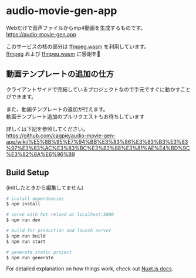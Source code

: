 # audio-movie-gen-app

Webだけで音声ファイルからmp4動画を生成するものです。  
https://audio-movie-gen.app

このサービスの核の部分は [ffmpeg.wasm](https://github.com/ffmpegwasm/ffmpeg.wasm) を利用しています。  
[ffmpeg](https://ffmpeg.org/) および [ffmpeg.wasm](https://github.com/ffmpegwasm/ffmpeg.wasm) に感謝を🙏


## 動画テンプレートの追加の仕方

クライアントサイドで完結しているプロジェクトなので手元ですぐに動かすことができます。  

また、動画テンプレートの追加が行えます。  
動画テンプレート追加のプルリクエストもお待ちしています  

詳しくは下記を参照してください。  
https://github.com/cagpie/audio-movie-gen-app/wiki/%E5%8B%95%E7%94%BB%E3%83%86%E3%83%B3%E3%83%97%E3%83%AC%E3%83%BC%E3%83%88%E3%81%AE%E4%BD%9C%E3%82%8A%E6%96%B9

## Build Setup

(initしたときから編集してません)  

```bash
# install dependencies
$ npm install

# serve with hot reload at localhost:3000
$ npm run dev

# build for production and launch server
$ npm run build
$ npm run start

# generate static project
$ npm run generate
```

For detailed explanation on how things work, check out [Nuxt.js docs](https://nuxtjs.org).
